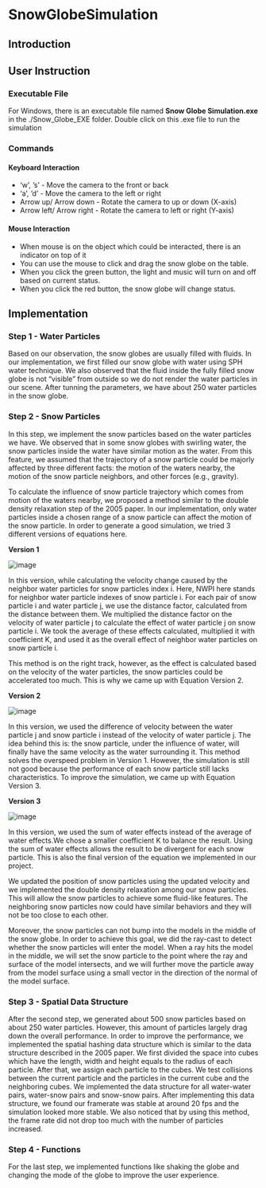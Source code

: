 # SnowGlobeSimulation

## Introduction

## User Instruction
### Executable File
For Windows, there is an executable file named **Snow Globe Simulation.exe** in the ./Snow_Globe_EXE folder. Double click on this .exe file to run the simulation

### Commands
#### Keyboard Interaction
* ‘w’, ’s’  - Move the camera to the front or back
*  ‘a’, ’d’ - Move the camera to the left or right
* Arrow up/ Arrow down - Rotate the camera to up or down (X-axis)
* Arrow left/ Arrow right - Rotate the camera to left or right (Y-axis)
#### Mouse Interaction
* When mouse is on the object which could be interacted, there is an indicator on top of it
* You can use the mouse to click and drag the snow globe on the table.
* When you click the green button, the light and music will turn on and off based on current status.
* When you click the red button, the snow globe will change status.


## Implementation
### Step 1 - Water Particles
Based on our observation, the snow globes are usually filled with fluids. In our implementation, we first filled our snow globe with water using SPH water technique. We also observed that the fluid inside the fully filled snow globe is not “visible” from outside so we do not render the water particles in our scene. After tunning the parameters, we have about 250 water particles in the snow globe.

### Step 2 - Snow Particles
In this step, we implement the snow particles based on the water particles we have. We observed that in some snow globes with swirling water, the snow particles inside the water have similar motion as the water.  From this feature, we assumed that the trajectory of a snow particle could be majorly affected by three different facts: the motion of the waters nearby, the motion of the snow particle neighbors, and other forces (e.g., gravity).

To calculate the influence of snow particle trajectory which comes from motion of the waters nearby, we proposed a method similar to the double density relaxation step of the 2005 paper. In our implementation, only water particles inside a chosen range of a snow particle can affect the motion of the snow particle. In order to generate a good simulation, we tried 3 different versions of equations here.

**Version 1**

![image](https://user-images.githubusercontent.com/81786534/146889243-32845342-3fab-47d7-80cb-b3f8f5074112.png)


In this version, while calculating the velocity change caused by the neighbor water particles for snow particles index i. Here, NWPI here stands for neighbor water particle indexes of snow particle i. For each pair of  snow particle i and water particle j, we use the distance factor, calculated from the distance between them. We multiplied the distance factor on the velocity of water particle j to calculate the effect of water particle j on snow particle i. We took the average of these effects calculated, multiplied it with coefficient K, and used it as the overall effect of neighbor water particles on snow particle i. 

This method is on the right track, however, as the effect is calculated based on the velocity of the water particles, the snow particles could be accelerated too much. This is why we came up with Equation Version 2.

**Version 2**

![image](https://user-images.githubusercontent.com/81786534/146889069-deb1cc6b-9d0c-45f2-9e81-6862a3d14551.png)

In this version, we used the difference of velocity between the water particle j and snow particle i instead of the velocity of water particle j. The idea behind this is: the snow particle, under the influence of water, will finally have the same velocity as the water surrounding it. This method solves the overspeed problem in Version 1. However, the simulation is still not good because the performance of each snow particle still lacks characteristics. To improve the simulation, we came up with Equation Version 3. 

**Version 3**

![image](https://user-images.githubusercontent.com/81786534/146889119-3148256c-09dd-4e0b-8867-43b610a2665a.png)

In this version, we used the sum of water effects instead of the average of water effects.We chose a smaller coefficient K to balance the result.  Using the sum of water effects allows the result to be divergent for each snow particle. This is also the final version of the equation we implemented in our project.


We updated the position of snow particles using the updated velocity and we implemented the double density relaxation among our snow particles. This will allow the snow particles to achieve some fluid-like features. The neighboring snow particles now could have similar behaviors and they will not be too close to each other.

Moreover, the snow particles can not bump into the models in the middle of the snow globe. In order to achieve this goal, we did the ray-cast to detect whether the snow particles will enter the model. When a ray hits the model in the middle, we will set the snow particle to the point where the ray and surface of the model intersects, and we will further move the particle away from the model surface using a small vector in the direction of the normal of the model surface.


### Step 3 - Spatial Data Structure
After the second step, we generated about 500 snow particles based on about 250 water particles. However, this amount of particles largely drag down the overall performance. In order to improve the performance, we implemented the spatial hashing data structure which is similar to the data structure described in the 2005 paper. We first divided the space into cubes which have the length, width and height equals to the radius of each particle. After that, we assign each particle to the cubes. We test collisions between the current particle and the particles in the current cube and the neighboring cubes. We implemented the data structure for all water-water pairs, water-snow pairs and snow-snow pairs. After implementing this data structure, we found our framerate was stable at around 20 fps and the simulation looked more stable. We also noticed that by using this method, the frame rate did not drop too much with the number of particles increased.

### Step 4 - Functions
For the last step, we implemented functions like shaking the globe and changing the mode of the globe to improve the user experience.
